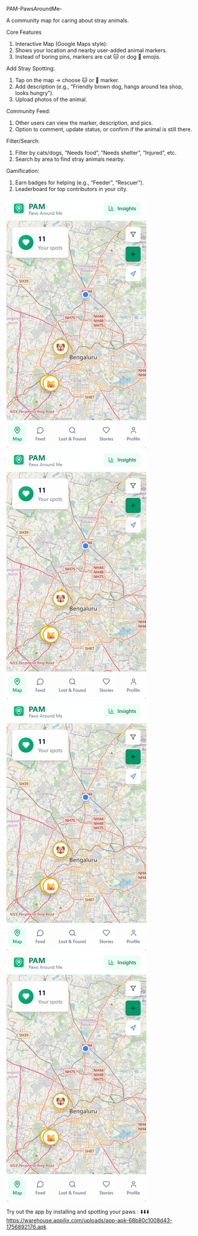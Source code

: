  PAM-PawsAroundMe-

A community map for caring about stray animals.

Core Features

1. Interactive Map (Google Maps style):
2. Shows your location and nearby user-added animal markers.
3. Instead of boring pins, markers are cat 🐱 or dog 🐶 emojis.

Add Stray Spotting:

1. Tap on the map → choose 🐱 or 🐶 marker.
2. Add description (e.g., “Friendly brown dog, hangs around tea shop, looks hungry”).
3. Upload photos of the animal.

Community Feed:
1. Other users can view the marker, description, and pics.
2. Option to comment, update status, or confirm if the animal is still there.

Filter/Search:
1. Filter by cats/dogs, “Needs food”, “Needs shelter”, “Injured”, etc.
2. Search by area to find stray animals nearby.

Gamification:
1. Earn badges for helping (e.g., “Feeder”, “Rescuer”).
2. Leaderboard for top contributors in your city.



![image alt](https://github.com/ranjeet0308/PAM-PawsAroundMe-/blob/9fa272b17e9940ed6b97b66b07fb5efefde18c3b/Screenshot%202025-09-03%20152237.png)
![image alt](https://github.com/ranjeet0308/PAM-PawsAroundMe-/blob/9fa272b17e9940ed6b97b66b07fb5efefde18c3b/Screenshot%202025-09-03%20152237.png)
![image alt](https://github.com/ranjeet0308/PAM-PawsAroundMe-/blob/9fa272b17e9940ed6b97b66b07fb5efefde18c3b/Screenshot%202025-09-03%20152237.png)
![image alt](https://github.com/ranjeet0308/PAM-PawsAroundMe-/blob/9fa272b17e9940ed6b97b66b07fb5efefde18c3b/Screenshot%202025-09-03%20152237.png)


Try out the app by installing and spotting your paws : 
⬇️⬇️⬇️
https://warehouse.appilix.com/uploads/app-apk-68b80c1008d43-1756892176.apk
